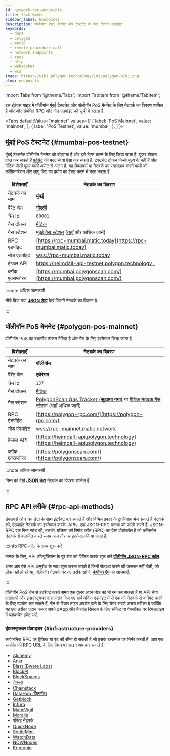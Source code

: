 ```yaml
---
id: network-rpc-endpoints
title: नेटवर्क एंडपॉइंट
sidebar_label: Endpoints
description: पॉलीऑन PoS मेननेट और टेस्टनेट के लिए नेटवर्क एंडपॉइंट
keywords:
  - docs
  - polygon
  - matic
  - remote procedure call
  - network endpoints
  - rpcs
  - http
  - websocket
  - wss
image: https://wiki.polygon.technology/img/polygon-wiki.png
slug: endpoints
---
```

import Tabs from '@theme/Tabs';
import TabItem from '@theme/TabItem';

इस इंडेक्स गाइड में पॉलीगॉन मुंबई टेस्टनेट और पॉलीगॉन PoS मैननेट के लिए नेटवर्क का विवरण शामिल है और और संबंधित RPC और नोड एंडपॉइंट को सूची में रखता है.

<Tabs
defaultValue="mainnet"
values={[
{ label: 'PoS Mainnet', value: 'mainnet', },
{ label: 'PoS Testnet', value: 'mumbai', },
]
}>
<TabItem value="mumbai">

## मुंबई PoS टेस्टनेट {#mumbai-pos-testnet}

मुंबई टेस्टनेट पॉलीगॉन मेननेट को दोहराता है और इसे टेस्ट करने के लिए किया जाता है. यूज़र टोकन प्राप्त कर सकते हैं
[फ़ॉसेट](https://faucet.polygon.technology/) की मदद से वो ऐसा कर सकते हैं.
टेस्टनेट टोकन किसी मूल्य के नहीं हैं और मैटिक जैसी मूल्य वाली असेट से अलग हैं.
यह डेवलपर्स या नेटवर्क का रखरखाव करने वालों को कॉन्फ़िगरेशन और लागू किए गए प्रयोग का टेस्ट करने में मदद करता है.

| विशेषताएँ | नेटवर्क का विवरण |
| ---------------------------------- | ---------------------------------------------------------------- |
| नेटवर्क का नाम | **मुंबई** |
| पैरेंट चेन | **[गोएर्ली](https://goerli.net/)** |
| चेन Id | `80001` |
| गैस टोकन | [मैटिक](gas-token) |
| गैस स्टेशन | [मुंबई गैस स्टेशन](https://gasstation-mumbai.matic.today/v2) ([यहाँ](https://docs.polygon.technology/docs/develop/tools/polygon-gas-station/) और अधिक जानें) |
| RPC एंडपॉइंट | [https://rpc-mumbai.matic.today](https://rpc-mumbai.matic.today) |
| नोड एंडपॉइंट | [wss://rpc-mumbai.matic.today](wss://rpc-mumbai.matic.today) |
| हेम्डल API | [https://heimdall-api-testnet.polygon.technology .](https://heimdall-api-testnet.polygon.technology) |
| ब्लॉक एक्सप्लोरर | [https://mumbai.polygonscan.com/](https://mumbai.polygonscan.com/) |

:::note अधिक जानकारी

नीचे दिया गया [**JSON डेटा**](https://static.matic.network/network/testnet/mumbai/index.json) देखें
जिसमें नेटवर्क का विवरण है.

:::

</TabItem>
<TabItem value="mainnet">

## पॉलीगॉन PoS मेननेट {#polygon-pos-mainnet}

पॉलीगॉन PoS का स्थानीय टोकन मैटिक है और गैस के लिए इस्तेमाल किया जाता है.

| विशेषताएँ | नेटवर्क का विवरण |
| ---------------------------------- | ---------------------------------------------------------------- |
| नेटवर्क का नाम | **पॉलीगॉन** |
| पैरेंट चेन | **एथेरेयम** |
| चेन Id | `137` |
| गैस टोकन | [मैटिक](gas-token) |
| गैस स्टेशन | [PolygonScan Gas Tracker (**सुझाया गया**)](https://polygonscan.com/gastracker) या [मैटिक नेटवर्क गैस स्टेशन](https://gasstation-mainnet.matic.network/v2) ([यहाँ](https://docs.polygon.technology/docs/develop/tools/polygon-gas-station/) अधिक जानें) |
| RPC एंडपॉइंट | [https://polygon-rpc.com/](https://polygon-rpc.com/) |
| नोड एंडपॉइंट | [wss://rpc-mainnet.matic.network](wss://rpc-mainnet.matic.network) |
| हेम्डल API | [https://heimdall-api.polygon.technology](https://heimdall-api.polygon.technology) |
| ब्लॉक एक्सप्लोरर | [https://polygonscan.com/](https://polygonscan.com/) |

:::note अधिक जानकारी

निम्न को देखें [**JSON डेटा**](https://github.com/maticnetwork/static/blob/master/network/mainnet/v1/index.json)
नेटवर्क का विवरण शामिल है.

:::

</TabItem>
</Tabs>

## RPC API तरीके {#rpc-api-methods}

डेवलपर्स ऑन चेन डेटा के साथ इंटरैक्ट कर सकते हैं और विभिन्न प्रकार के ट्रांज़ैक्शन भेज सकते हैं नेटवर्क को, एंडपॉइंट नेटवर्क का इस्तेमाल करके. APIs, एक JSON-RPC मानक को फॉलो करते हैं;
JSON-RPC एक बिना स्टेट की, हलकी, प्रक्रिया की रिमोट कॉल (RPC) का ऐसा प्रोटोकॉल है
जो ब्लॉकचेन नेटवर्क से बातचीत करते समय आम तौर पर इस्तेमाल किया जाता है.

:::info RPC कॉल के साथ शुरू करें

मानक के लिए, API डॉक्यूमेंटेशन के पूरे सेट को विज़िट करके शुरू करें [**पॉलीगॉन JSON-RPC कॉल**](https://edge-docs.polygon.technology/docs/get-started/json-rpc-commands/).

अगर आप ऐसे API अनुरोध के साथ शुरू करना चाहते हैं जिन्हें सेटअप करने की ज़रूरत नहीं होती, जो ठीक नहीं हो रहे या, पॉलीगॉन नेटवर्क पर नए तरीके खोजें, [**कंपोजर ऐप**](https://composer.alchemyapi.io?composer_state=%7B%22chain%22%3A2%2C%22network%22%3A401%2C%22methodName%22%3A%22eth_getBlockByNumber%22%2C%22paramValues%22%3A%5B%22latest%22%2Cfalse%5D%7D) को आजमाएँ.

:::

पॉलीगॉन PoS चेन से इंटरैक्ट करते समय एक यूज़र अपने नोड को भी रन कर सकता है या API सेवा प्रदाताओं और इन्फ्रास्ट्रक्चर द्वारा प्रदान किए गए सार्वजनिक एंडपॉइंट में से एक को नेटवर्क से कनेक्ट करने के लिए उपयोग कर सकते हैं. चेन से रियल टाइम अपडेट पाने के लिए डैगर सबसे अच्छा तरीका है क्योंकि यह एक तरीका प्रदान करता अपने dApp और बैकएंड सिस्टम के लिए सॉकेट या वेबसॉकेट पर रियलटाइम में ब्लॉकचेन इवेंट पाएँ.

### इंफ्रास्ट्रक्चर प्रोवाइडर {#infrastructure-providers}

सार्वजनिक RPC पर ट्रैफिक या रेट की सीमा हो सकती है जो इसके इस्तेमाल पर निर्भर करती है. आप एक समर्पित फ्री RPC URL के लिए निम्न पर साइन अप कर सकते हैं:

* [Alchemy](https://www.alchemy.com/)
* [Ankr](https://www.ankr.com/)
* [Blast (Bware Labs)](https://blastapi.io/)
* [BlockPI](https://blockpi.io/)
* [BlockSpaces](https://www.blockspaces.com/web3-infrastructure)
* [चैनल्स](https://www.chainnodes.org/)
* [Chainstack](https://chainstack.com/build-better-with-polygon/)
* [DataHub (फिगमेंट)](https://datahub.figment.io)
* [Getblock](https://getblock.io/en/)
* [Infura](https://infura.io)
* [MaticVigil](https://rpc.maticvigil.com/)
* [Moralis](https://moralis.io)
* [पॉकेट नेटवर्क](https://www.portal.pokt.network/)
* [QuickNode](https://www.quicknode.com/chains/matic)
* [SettleMint](https://docs.settlemint.com/docs/polygon-connect-to-a-node)
* [WatchData](https://docs.watchdata.io/blockchain-apis/polygon-api)
* [NOWNodes](https://nownodes.io/nodes/polygon-matic)
* [Kriptonio](https://kriptonio.com/)